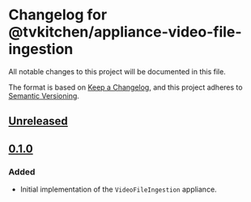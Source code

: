# Changelog for @tvkitchen/appliance-video-file-ingestion

All notable changes to this project will be documented in this file.

The format is based on [Keep a Changelog](https://keepachangelog.com/en/1.0.0/),
and this project adheres to [Semantic Versioning](https://semver.org/spec/v2.0.0.html).

## [Unreleased]

## [0.1.0]
### Added
- Initial implementation of the `VideoFileIngestion` appliance.

[Unreleased]: https://github.com/tvkitchen/appliances/releases/tag/@tvkitchen/appliance-video-file-ingestion@0.1.0...HEAD
[0.1.0]: https://github.com/tvkitchen/appliances/releases/tag/@tvkitchen/appliance-video-file-ingestion@0.1.0


